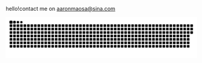 hello!contact me on aaronmaosa@sina.com
<p align="center">
 <img width="1000" src="github-snake.svg" alt="snake"/>
</p>
